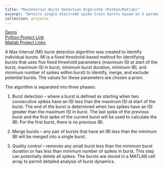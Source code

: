 ```yaml
---
title: "MaxInterval Burst Detection Algorithm (Python/Matlab)"
excerpt: "Detects single electrode spike train bursts based on 5 parameters. Currently implemented in Python and Matlab."
collection: projects
---
```

[Demo](https://github.com/KartikP/MaxIntervalPy/blob/main/MaxInterval_demo.ipynb)\
[Python Project Link](https://github.com/KartikP/MaxIntervalPy)\
[Matlab Project Links](https://github.com/KartikP/MaxInterval)

A Max Interval (MI) burst detection algorithm was created to identify individual bursts. MI is a fixed threshold-based method for identifying bursts that uses five fixed threshold parameters (maximum ISI at start of the burst, maximum ISI in burst, minimum burst duration, minimum IBI, and minimum number of spikes within burst) to identify, merge, and exclude potential bursts. The values for these parameters are chosen a priori.

The algorithm is separated into three phases:

1. Burst detection – where a burst is defined as starting when two consecutive spikes have an ISI less than the maximum ISI at start of the burst. The end of the burst is determined when two spikes have an ISI greater than the maximum ISI in burst. The last spike of the previous burst and the first spike of the current burst will be used to calculate the IBI. For the first burst, there is no previous IBI.

2. Merge bursts – any pair of bursts that have an IBI less than the minimum IBI will be merged into a single burst.

3. Quality control – removes any small burst less than the minimum burst duration or has less than minimum number of spikes in burst. This step can potentially delete all spikes. The bursts are stored in a MATLAB cell array to permit detailed analysis of burst dynamics.
